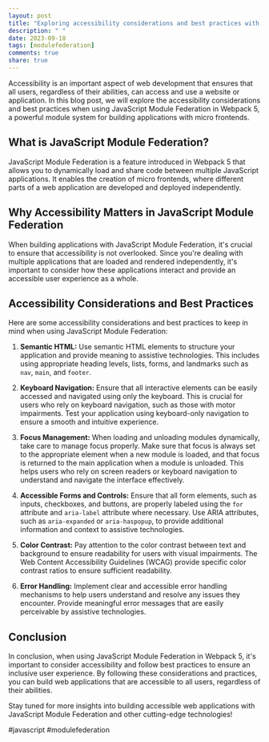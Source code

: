 ```yaml
---
layout: post
title: "Exploring accessibility considerations and best practices with JavaScript Module Federation in Webpack 5"
description: " "
date: 2023-09-18
tags: [modulefederation]
comments: true
share: true
---
```


Accessibility is an important aspect of web development that ensures that all users, regardless of their abilities, can access and use a website or application. In this blog post, we will explore the accessibility considerations and best practices when using JavaScript Module Federation in Webpack 5, a powerful module system for building applications with micro frontends.

## What is JavaScript Module Federation?

JavaScript Module Federation is a feature introduced in Webpack 5 that allows you to dynamically load and share code between multiple JavaScript applications. It enables the creation of micro frontends, where different parts of a web application are developed and deployed independently.

## Why Accessibility Matters in JavaScript Module Federation

When building applications with JavaScript Module Federation, it's crucial to ensure that accessibility is not overlooked. Since you're dealing with multiple applications that are loaded and rendered independently, it's important to consider how these applications interact and provide an accessible user experience as a whole.

## Accessibility Considerations and Best Practices

Here are some accessibility considerations and best practices to keep in mind when using JavaScript Module Federation:

1. **Semantic HTML:** Use semantic HTML elements to structure your application and provide meaning to assistive technologies. This includes using appropriate heading levels, lists, forms, and landmarks such as `nav`, `main`, and `footer`.

2. **Keyboard Navigation:** Ensure that all interactive elements can be easily accessed and navigated using only the keyboard. This is crucial for users who rely on keyboard navigation, such as those with motor impairments. Test your application using keyboard-only navigation to ensure a smooth and intuitive experience.

3. **Focus Management:** When loading and unloading modules dynamically, take care to manage focus properly. Make sure that focus is always set to the appropriate element when a new module is loaded, and that focus is returned to the main application when a module is unloaded. This helps users who rely on screen readers or keyboard navigation to understand and navigate the interface effectively.

4. **Accessible Forms and Controls:** Ensure that all form elements, such as inputs, checkboxes, and buttons, are properly labeled using the `for` attribute and `aria-label` attribute where necessary. Use ARIA attributes, such as `aria-expanded` or `aria-haspopup`, to provide additional information and context to assistive technologies.

5. **Color Contrast:** Pay attention to the color contrast between text and background to ensure readability for users with visual impairments. The Web Content Accessibility Guidelines (WCAG) provide specific color contrast ratios to ensure sufficient readability.

6. **Error Handling:** Implement clear and accessible error handling mechanisms to help users understand and resolve any issues they encounter. Provide meaningful error messages that are easily perceivable by assistive technologies.

## Conclusion

In conclusion, when using JavaScript Module Federation in Webpack 5, it's important to consider accessibility and follow best practices to ensure an inclusive user experience. By following these considerations and practices, you can build web applications that are accessible to all users, regardless of their abilities.

Stay tuned for more insights into building accessible web applications with JavaScript Module Federation and other cutting-edge technologies!

#javascript #modulefederation